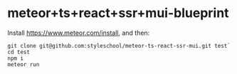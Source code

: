 # meteor+ts+react+ssr+mui-blueprint

Install https://www.meteor.com/install, and then:
```
git clone git@github.com:styleschool/meteor-ts-react-ssr-mui.git test`
cd test
npm i
meteor run
```